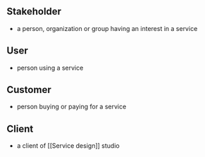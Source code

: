 ## Stakeholder
- a person, organization or group having an interest in a service
## User
- person using a service 
## Customer
- person buying or paying for a service
## Client
- a client of [[Service design]] studio
